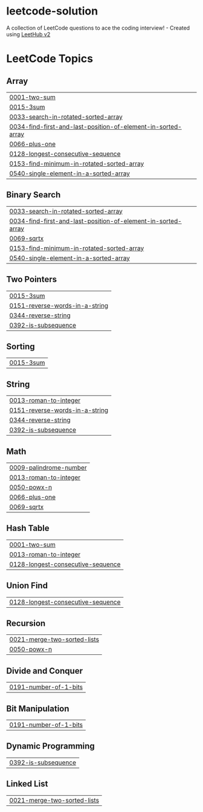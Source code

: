 # leetcode-solution
A collection of LeetCode questions to ace the coding interview! - Created using [LeetHub v2](https://github.com/arunbhardwaj/LeetHub-2.0)

<!---LeetCode Topics Start-->
# LeetCode Topics
## Array
|  |
| ------- |
| [0001-two-sum](https://github.com/amrita2008/leetcode-solution/tree/master/0001-two-sum) |
| [0015-3sum](https://github.com/amrita2008/leetcode-solution/tree/master/0015-3sum) |
| [0033-search-in-rotated-sorted-array](https://github.com/amrita2008/leetcode-solution/tree/master/0033-search-in-rotated-sorted-array) |
| [0034-find-first-and-last-position-of-element-in-sorted-array](https://github.com/amrita2008/leetcode-solution/tree/master/0034-find-first-and-last-position-of-element-in-sorted-array) |
| [0066-plus-one](https://github.com/amrita2008/leetcode-solution/tree/master/0066-plus-one) |
| [0128-longest-consecutive-sequence](https://github.com/amrita2008/leetcode-solution/tree/master/0128-longest-consecutive-sequence) |
| [0153-find-minimum-in-rotated-sorted-array](https://github.com/amrita2008/leetcode-solution/tree/master/0153-find-minimum-in-rotated-sorted-array) |
| [0540-single-element-in-a-sorted-array](https://github.com/amrita2008/leetcode-solution/tree/master/0540-single-element-in-a-sorted-array) |
## Binary Search
|  |
| ------- |
| [0033-search-in-rotated-sorted-array](https://github.com/amrita2008/leetcode-solution/tree/master/0033-search-in-rotated-sorted-array) |
| [0034-find-first-and-last-position-of-element-in-sorted-array](https://github.com/amrita2008/leetcode-solution/tree/master/0034-find-first-and-last-position-of-element-in-sorted-array) |
| [0069-sqrtx](https://github.com/amrita2008/leetcode-solution/tree/master/0069-sqrtx) |
| [0153-find-minimum-in-rotated-sorted-array](https://github.com/amrita2008/leetcode-solution/tree/master/0153-find-minimum-in-rotated-sorted-array) |
| [0540-single-element-in-a-sorted-array](https://github.com/amrita2008/leetcode-solution/tree/master/0540-single-element-in-a-sorted-array) |
## Two Pointers
|  |
| ------- |
| [0015-3sum](https://github.com/amrita2008/leetcode-solution/tree/master/0015-3sum) |
| [0151-reverse-words-in-a-string](https://github.com/amrita2008/leetcode-solution/tree/master/0151-reverse-words-in-a-string) |
| [0344-reverse-string](https://github.com/amrita2008/leetcode-solution/tree/master/0344-reverse-string) |
| [0392-is-subsequence](https://github.com/amrita2008/leetcode-solution/tree/master/0392-is-subsequence) |
## Sorting
|  |
| ------- |
| [0015-3sum](https://github.com/amrita2008/leetcode-solution/tree/master/0015-3sum) |
## String
|  |
| ------- |
| [0013-roman-to-integer](https://github.com/amrita2008/leetcode-solution/tree/master/0013-roman-to-integer) |
| [0151-reverse-words-in-a-string](https://github.com/amrita2008/leetcode-solution/tree/master/0151-reverse-words-in-a-string) |
| [0344-reverse-string](https://github.com/amrita2008/leetcode-solution/tree/master/0344-reverse-string) |
| [0392-is-subsequence](https://github.com/amrita2008/leetcode-solution/tree/master/0392-is-subsequence) |
## Math
|  |
| ------- |
| [0009-palindrome-number](https://github.com/amrita2008/leetcode-solution/tree/master/0009-palindrome-number) |
| [0013-roman-to-integer](https://github.com/amrita2008/leetcode-solution/tree/master/0013-roman-to-integer) |
| [0050-powx-n](https://github.com/amrita2008/leetcode-solution/tree/master/0050-powx-n) |
| [0066-plus-one](https://github.com/amrita2008/leetcode-solution/tree/master/0066-plus-one) |
| [0069-sqrtx](https://github.com/amrita2008/leetcode-solution/tree/master/0069-sqrtx) |
## Hash Table
|  |
| ------- |
| [0001-two-sum](https://github.com/amrita2008/leetcode-solution/tree/master/0001-two-sum) |
| [0013-roman-to-integer](https://github.com/amrita2008/leetcode-solution/tree/master/0013-roman-to-integer) |
| [0128-longest-consecutive-sequence](https://github.com/amrita2008/leetcode-solution/tree/master/0128-longest-consecutive-sequence) |
## Union Find
|  |
| ------- |
| [0128-longest-consecutive-sequence](https://github.com/amrita2008/leetcode-solution/tree/master/0128-longest-consecutive-sequence) |
## Recursion
|  |
| ------- |
| [0021-merge-two-sorted-lists](https://github.com/amrita2008/leetcode-solution/tree/master/0021-merge-two-sorted-lists) |
| [0050-powx-n](https://github.com/amrita2008/leetcode-solution/tree/master/0050-powx-n) |
## Divide and Conquer
|  |
| ------- |
| [0191-number-of-1-bits](https://github.com/amrita2008/leetcode-solution/tree/master/0191-number-of-1-bits) |
## Bit Manipulation
|  |
| ------- |
| [0191-number-of-1-bits](https://github.com/amrita2008/leetcode-solution/tree/master/0191-number-of-1-bits) |
## Dynamic Programming
|  |
| ------- |
| [0392-is-subsequence](https://github.com/amrita2008/leetcode-solution/tree/master/0392-is-subsequence) |
## Linked List
|  |
| ------- |
| [0021-merge-two-sorted-lists](https://github.com/amrita2008/leetcode-solution/tree/master/0021-merge-two-sorted-lists) |
<!---LeetCode Topics End-->